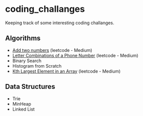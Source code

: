 # coding_challanges

Keeping track of some interesting coding challanges.

## Algorithms
* [Add two numbers](https://leetcode.com/problems/letter-combinations-of-a-phone-number/) (leetcode - Medium)
* [Letter Combinations of a Phone Number](https://leetcode.com/problems/letter-combinations-of-a-phone-number/) (leetcode - Medium)
* Binary Search
* Histogram from Scratch
* [Kth Largest Element in an Array](https://leetcode.com/problems/kth-largest-element-in-an-array/) (leetcode - Medium)

## Data Structures
* Trie
* MinHeap
* Linked List